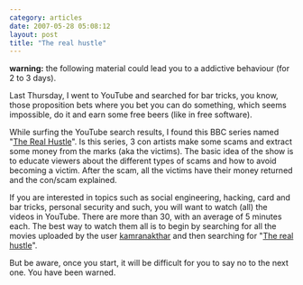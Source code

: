 ```yaml
---
category: articles
date: 2007-05-28 05:08:12
layout: post
title: "The real hustle"
---
```


<p><b>warning:</b> the following material could lead you to a addictive behaviour (for 2 to 3 days).</p><p>Last Thursday, I went to YouTube and searched for bar tricks, you know, those proposition bets where you bet you can do something, which seems impossible, do it and earn some free beers (like in free software).</p><p>While surfing the YouTube search results, I found this BBC series named "<a href="http://en.wikipedia.org/wiki/The_Real_Hustle">The Real Hustle</a>". Is this series, 3 con artists make some scams and extract some money from the marks (aka the victims). The basic idea of the show is to educate viewers about the different types of scams and how to avoid becoming a victim. After the scam, all the victims have their money returned and the con/scam explained.</p><p>If you are interested in topics such as social engineering, hacking, card and bar tricks, personal security and such, you will want to watch (all) the videos in YouTube. There are more than 30, with an average of 5 minutes each. The best way to watch them all is to begin by searching for all the movies uploaded by the user <a href="//www.youtube.com/profile?user=kamranakhtar">kamranakthar</a> and then searching for "<a href="//www.youtube.com/results?search_query=the+real+hustle&search=Search">The real hustle</a>".</p><p>But be aware, once you start, it will be difficult for you to say no to the next one. You have been warned.</p>
